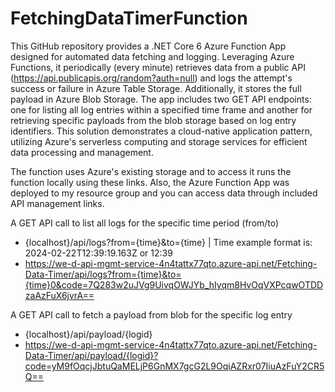 # FetchingDataTimerFunction

This GitHub repository provides a .NET Core 6 Azure Function App designed for automated data fetching and logging. Leveraging Azure Functions, it periodically (every minute) retrieves data from a public API (https://api.publicapis.org/random?auth=null) and logs the attempt's success or failure in Azure Table Storage. Additionally, it stores the full payload in Azure Blob Storage. The app includes two GET API endpoints: one for listing all log entries within a specified time frame and another for retrieving specific payloads from the blob storage based on log entry identifiers. This solution demonstrates a cloud-native application pattern, utilizing Azure's serverless computing and storage services for efficient data processing and management.

The function uses Azure's existing storage and to access it runs the function locally using these links.
Also, the Azure Function App was deployed to my resource group and you can access data through included API management links.

A GET API call to list all logs for the specific time period (from/to)
  - {localhost}/api/logs?from={time}&to={time} | Time example format is: 2024-02-22T12:39:19.163Z or 12:39
  - https://we-d-api-mgmt-service-4n4tattx77qto.azure-api.net/Fetching-Data-Timer/api/logs?from={time}&to={time}0&code=7Q283w2uJVg9UivqOWJYb_hIyqm8HvOqVXPcqwOTDDzaAzFuX6jvrA==

A GET API call to fetch a payload from blob for the specific log entry
  - {localhost}/api/payload/{logid}
  - https://we-d-api-mgmt-service-4n4tattx77qto.azure-api.net/Fetching-Data-Timer/api/payload/{logid}?code=yM9fOqcjJbtuQaMELjP6GnMX7gcG2L9OqiAZRxr07IiuAzFuY2CR5Q==
